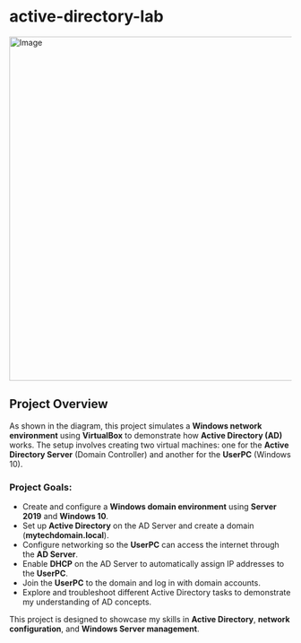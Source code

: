 # active-directory-lab

<img width="614" alt="Image" src="https://github.com/user-attachments/assets/7d494d49-ce7f-4cd9-9deb-d7cae6022c08" />

## Project Overview

As shown in the diagram, this project simulates a **Windows network environment** using **VirtualBox** to demonstrate how **Active Directory (AD)** works. The setup involves creating two virtual machines: one for the **Active Directory Server** (Domain Controller) and another for the **UserPC** (Windows 10). 

### Project Goals:
- Create and configure a **Windows domain environment** using **Server 2019** and **Windows 10**.
- Set up **Active Directory** on the AD Server and create a domain (**mytechdomain.local**).
- Configure networking so the **UserPC** can access the internet through the **AD Server**.
- Enable **DHCP** on the AD Server to automatically assign IP addresses to the **UserPC**.
- Join the **UserPC** to the domain and log in with domain accounts.
- Explore and troubleshoot different Active Directory tasks to demonstrate my understanding of AD concepts.

This project is designed to showcase my skills in **Active Directory**, **network configuration**, and **Windows Server management**.

